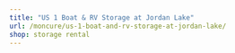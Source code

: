 ```yaml
---
title: "US 1 Boat & RV Storage at Jordan Lake"
url: /moncure/us-1-boat-and-rv-storage-at-jordan-lake/
shop: storage rental
---
```

